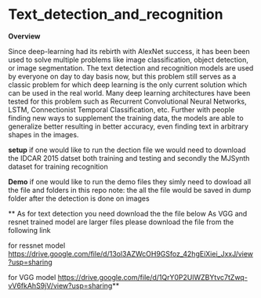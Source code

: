 # Text_detection_and_recognition
**Overview**

Since deep-learning had its rebirth with AlexNet success, it has been been used
to solve multiple problems like image classification, object detection, or image
segmentation. The text detection and recognition models are used by everyone on
day to day basis now, but this problem still serves as a classic problem for which
deep learning is the only current solution which can be used in the real world. Many
deep learning architectures have been tested for this problem such as Recurrent
Convolutional Neural Networks, LSTM, Connectionist Temporal Classification,
etc. Further with people finding new ways to supplement the training data, the
models are able to generalize better resulting in better accuracy, even finding text
in arbitrary shapes in the images.

**setup**
if one would like to run the dection file we would need to download the IDCAR 2015 datset both training and testing and secondly the MJSynth dataset for training recognition

**Demo**
if one would like to run the demo files they simly need to dowload all the file and folders in this repo
note: the all the file would be saved in dump folder after the detection is done on images

**
As for text  detection you need download the the file below 
As VGG and resnet trained model are larger files please download the file from the following link 

for ressnet model
https://drive.google.com/file/d/13ol3AZWcOH9GSfoz_42hgEiXiei_JxxJ/view?usp=sharing

for VGG model
https://drive.google.com/file/d/1QrY0P2UlWZBYtvc7tZwq-vV6fkAhS9jV/view?usp=sharing**
